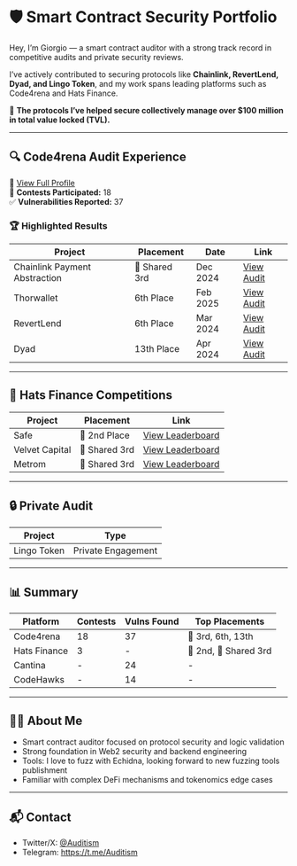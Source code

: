 # 🛡️ Smart Contract Security Portfolio

Hey, I’m Giorgio — a smart contract auditor with a strong track record in competitive audits and private security reviews.

I’ve actively contributed to securing protocols like **Chainlink, RevertLend, Dyad, and Lingo Token**, and my work spans leading platforms such as Code4rena and Hats Finance.

🔐 **The protocols I’ve helped secure collectively manage over $100 million in total value locked (TVL).**

---

## 🔍 Code4rena Audit Experience

📎 [View Full Profile](https://code4rena.com/@Giorgio)  
🧠 **Contests Participated:** 18  
✅ **Vulnerabilities Reported:** 37  

### 🏆 Highlighted Results

| Project                          | Placement        | Date       | Link                                                                 |
|----------------------------------|------------------|------------|----------------------------------------------------------------------|
| Chainlink Payment Abstraction    | 🥉 Shared 3rd     | Dec 2024   | [View Audit](https://code4rena.com/audits/2024-12-chainlink-payment-abstraction) |
| Thorwallet                       | 6th Place        | Feb 2025   | [View Audit](https://code4rena.com/audits/2025-02-thorwallet)       |
| RevertLend                       | 6th Place        | Mar 2024   | [View Audit](https://code4rena.com/audits/2024-03-revert-lend)      |
| Dyad                             | 13th Place       | Apr 2024   | [View Audit](https://code4rena.com/audits/2024-04-dyad)             |

---

## 🎯 Hats Finance Competitions

| Project         | Placement        | Link                                                                 |
|------------------|------------------|----------------------------------------------------------------------|
| Safe             | 🥈 2nd Place      | [View Leaderboard](https://app.hats.finance/audit-competitions/safe-0x2909fdefd24a1ced675cb1444918fa766d76bdac/leaderboard) |
| Velvet Capital   | 🥉 Shared 3rd     | [View Leaderboard](https://app.hats.finance/audit-competitions/velvet-capital-0x0bb0c08fd9eeaf190064f4c66f11d18182961f77/leaderboard) |
| Metrom           | 🥉 Shared 3rd     | [View Leaderboard](https://app.hats.finance/audit-competitions/metrom-0xfdfc6d4ac5807d7460da20a3a1c0c84ef2b9c5a2/leaderboard) |

---

## 🔒 Private Audit

| Project     | Type               |
|-------------|--------------------|
| Lingo Token | Private Engagement |

---

## 📊 Summary

| Platform       | Contests | Vulns Found | Top Placements         |
|----------------|----------|-------------|-------------------------|
| Code4rena      | 18       | 37          | 🥉 3rd, 6th, 13th       |
| Hats Finance   | 3        | -           | 🥈 2nd, 🥉 Shared 3rd    |
| Cantina        | -        | 24          | -                       |
| CodeHawks      | -        | 14          | -                       |

---

## 👨‍💻 About Me

- Smart contract auditor focused on protocol security and logic validation  
- Strong foundation in Web2 security and backend engineering  
- Tools: I love to fuzz with Echidna, looking forward to new fuzzing tools publishment 
- Familiar with complex DeFi mechanisms and tokenomics edge cases  

---

## 📬 Contact

- Twitter/X: [@Auditism](https://x.com/0xAuditism) 
- Telegram: https://t.me/Auditism
